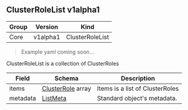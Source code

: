 ## ClusterRoleList v1alpha1

Group        | Version     | Kind
------------ | ---------- | -----------
Core | v1alpha1 | ClusterRoleList

> Example yaml coming soon...



ClusterRoleList is a collection of ClusterRoles



Field        | Schema     | Description
------------ | ---------- | -----------
items | [ClusterRole](#clusterrole-v1alpha1) array | Items is a list of ClusterRoles
metadata | [ListMeta](#listmeta-unversioned) | Standard object's metadata.

